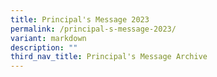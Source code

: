 ```yaml
---
title: Principal's Message 2023
permalink: /principal-s-message-2023/
variant: markdown
description: ""
third_nav_title: Principal's Message Archive
---
```

<p></p>